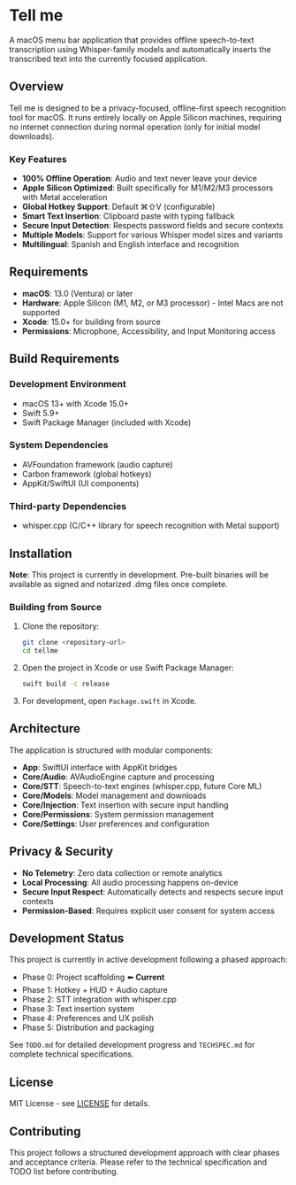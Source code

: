 # Tell me

A macOS menu bar application that provides offline speech-to-text transcription using Whisper-family models and automatically inserts the transcribed text into the currently focused application.

## Overview

Tell me is designed to be a privacy-focused, offline-first speech recognition tool for macOS. It runs entirely locally on Apple Silicon machines, requiring no internet connection during normal operation (only for initial model downloads).

### Key Features

- **100% Offline Operation**: Audio and text never leave your device
- **Apple Silicon Optimized**: Built specifically for M1/M2/M3 processors with Metal acceleration
- **Global Hotkey Support**: Default ⌘⇧V (configurable)
- **Smart Text Insertion**: Clipboard paste with typing fallback
- **Secure Input Detection**: Respects password fields and secure contexts
- **Multiple Models**: Support for various Whisper model sizes and variants
- **Multilingual**: Spanish and English interface and recognition

## Requirements

- **macOS**: 13.0 (Ventura) or later
- **Hardware**: Apple Silicon (M1, M2, or M3 processor) - Intel Macs are not supported
- **Xcode**: 15.0+ for building from source
- **Permissions**: Microphone, Accessibility, and Input Monitoring access

## Build Requirements

### Development Environment
- macOS 13+ with Xcode 15.0+
- Swift 5.9+
- Swift Package Manager (included with Xcode)

### System Dependencies
- AVFoundation framework (audio capture)
- Carbon framework (global hotkeys)
- AppKit/SwiftUI (UI components)

### Third-party Dependencies
- whisper.cpp (C/C++ library for speech recognition with Metal support)

## Installation

**Note**: This project is currently in development. Pre-built binaries will be available as signed and notarized .dmg files once complete.

### Building from Source

1. Clone the repository:
   ```bash
   git clone <repository-url>
   cd tellme
   ```

2. Open the project in Xcode or use Swift Package Manager:
   ```bash
   swift build -c release
   ```

3. For development, open `Package.swift` in Xcode.

## Architecture

The application is structured with modular components:
- **App**: SwiftUI interface with AppKit bridges
- **Core/Audio**: AVAudioEngine capture and processing
- **Core/STT**: Speech-to-text engines (whisper.cpp, future Core ML)
- **Core/Models**: Model management and downloads
- **Core/Injection**: Text insertion with secure input handling
- **Core/Permissions**: System permission management
- **Core/Settings**: User preferences and configuration

## Privacy & Security

- **No Telemetry**: Zero data collection or remote analytics
- **Local Processing**: All audio processing happens on-device
- **Secure Input Respect**: Automatically detects and respects secure input contexts
- **Permission-Based**: Requires explicit user consent for system access

## Development Status

This project is currently in active development following a phased approach:
- Phase 0: Project scaffolding ⬅️ **Current**
- Phase 1: Hotkey + HUD + Audio capture
- Phase 2: STT integration with whisper.cpp
- Phase 3: Text insertion system
- Phase 4: Preferences and UX polish
- Phase 5: Distribution and packaging

See `TODO.md` for detailed development progress and `TECHSPEC.md` for complete technical specifications.

## License

MIT License - see [LICENSE](LICENSE) for details.

## Contributing

This project follows a structured development approach with clear phases and acceptance criteria. Please refer to the technical specification and TODO list before contributing.